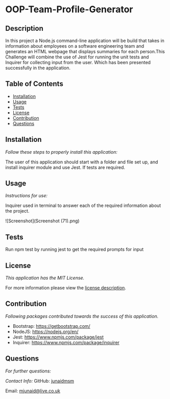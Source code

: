 # OOP-Team-Profile-Generator
## Description
In this project a Node.js command-line application will be build that takes in information about employees on a software engineering team and generates an HTML webpage that displays summaries for each person.This Challenge will combine the use of Jest for running the unit tests and Inquirer for collecting input from the user. Which has been presented successfully in the application.




## Table of Contents
  * [Installation](#Installation)
  * [Usage](#Usage)
  * [Tests](#Tests)
  * [License](#License)
  * [Contribution](#Contribution)
  * [Questions](#Questions)

  ## Installation

  _Follow these steps to properly install this application:_

  The user of this application should start with a folder and file set up, and install  inquirer module and use Jest. If tests are required.

  ## Usage
  _Instructions for use:_

  Inquirer used in terminal to answer each of the required information about the project.

  ![Screenshot](Screenshot (71).png)


  ## Tests
  Run npm test by running jest to get the required prompts for input



  ## License

  _This application has the MIT License._
      
  For more information please view the [license description](https://choosealicense.com/licenses/mit/).


## Contribution

_Following packages contributed towards the success of this application._

* Bootstrap: https://getbootstrap.com/
* NodeJS: https://nodejs.org/en/
* Jest: https://www.npmjs.com/package/jest
* Inquirer: https://www.npmjs.com/package/inquirer

## Questions

_For further questions:_
  
  
  _Contact Info:_
  GitHub: [junaidmsm](https://github.com/g)

  Email: [mjunaid@live.co.uk](mailto:y)
